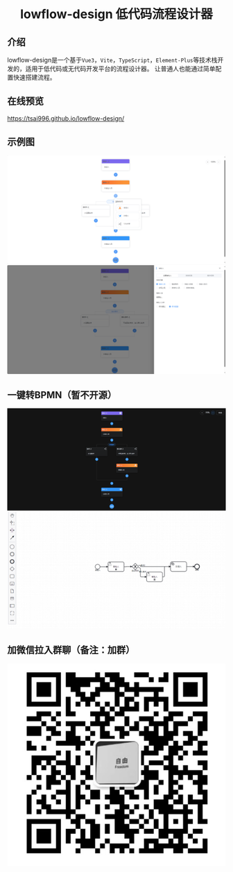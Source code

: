 <div align="center">
    <h1>lowflow-design 低代码流程设计器</h1>
</div>

## 介绍
lowflow-design是一个基于`Vue3`，`Vite`，`TypeScript`，`Element-Plus`等技术栈开发的，适用于低代码或无代码开发平台的流程设计器。
让普通人也能通过简单配置快速搭建流程。
## 在线预览
https://tsai996.github.io/lowflow-design/
## 示例图
![flow.png](public%2Fflow.png)
![penal.png](public%2Fpenal.png)
## 一键转BPMN（暂不开源）
![dark.png](public%2Fdark.png)
![bpmn.png](public%2Fbpmn.png)
## 加微信拉入群聊（备注：加群）
![wx.png](public%2Fwx.png)
